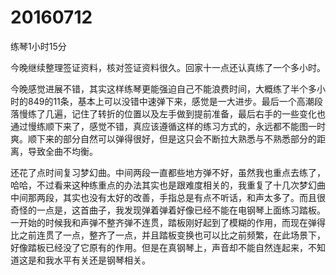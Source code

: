 # 20160712

练琴1小时15分

今晚继续整理签证资料，核对签证资料很久。回家十一点还认真练了一个多小时。

今晚感觉进展不错，其实这样练琴更能强迫自己不能浪费时间，大概练了半个多小时的849的11条，基本上可以没错中速弹下来，感觉是一大进步。最后一个高潮段落慢练了几遍，记住了转折的位置以及左手做到提前准备，最后右手的一些变化也通过慢练顺下来了，感觉不错，真应该遵循这样的练习方式的，永远都不能图一时爽。顺下来的部分自然可以弹得很好，但是这只会不断拉大熟悉与不熟悉部分的距离，导致全曲不均衡。

还花了点时间复习梦幻曲。中间两段一直都些地方弹不好，虽然我也重点去练了，哈哈，不过看来这种练重点的办法其实也是跟难度相关的，我重复了十几次梦幻曲中间那两段，其实也没有太好的改善，手指总是有点不听话，和声太多了。而且很奇怪的一点是，这首曲子，我发现弹着弹着好像已经不能在电钢琴上面练习踏板。一开始的时候我和声弹不整齐弹不连贯，踏板刚好起到了模糊的作用，而现在弹得比之前连贯了一点，整齐了一点，并且踏板变换也可以比之前频繁，在此场景下，好像踏板已经没了它原有的作用。但是在真钢琴上，声音却不能自然连起来，不知道这是和我水平有关还是钢琴相关。

